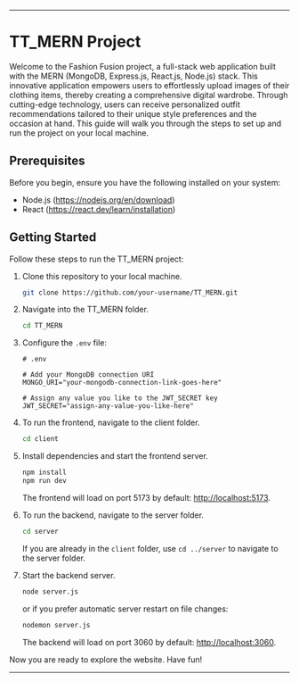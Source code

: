
---

# TT_MERN Project

Welcome to the Fashion Fusion project, a full-stack web application built with the MERN (MongoDB, Express.js, React.js, Node.js) stack. This innovative application empowers users to effortlessly upload images of their clothing items, thereby creating a comprehensive digital wardrobe. Through cutting-edge technology, users can receive personalized outfit recommendations tailored to their unique style preferences and the occasion at hand. This guide will walk you through the steps to set up and run the project on your local machine.

## Prerequisites

Before you begin, ensure you have the following installed on your system:

- Node.js (https://nodejs.org/en/download)
- React (https://react.dev/learn/installation)

## Getting Started

Follow these steps to run the TT_MERN project:

1. Clone this repository to your local machine.

    ```bash
    git clone https://github.com/your-username/TT_MERN.git
    ```

2. Navigate into the TT_MERN folder.

    ```bash
    cd TT_MERN
    ```

3. Configure the `.env` file:

    ```plaintext
    # .env

    # Add your MongoDB connection URI
    MONGO_URI="your-mongodb-connection-link-goes-here"

    # Assign any value you like to the JWT_SECRET key
    JWT_SECRET="assign-any-value-you-like-here"
    ```

4. To run the frontend, navigate to the client folder.

    ```bash
    cd client
    ```

5. Install dependencies and start the frontend server.

    ```bash
    npm install
    npm run dev
    ```

    The frontend will load on port 5173 by default: [http://localhost:5173](http://localhost:5173).

6. To run the backend, navigate to the server folder.

    ```bash
    cd server
    ```

    If you are already in the `client` folder, use `cd ../server` to navigate to the server folder.

7. Start the backend server.

    ```bash
    node server.js
    ```

    or if you prefer automatic server restart on file changes:

    ```bash
    nodemon server.js
    ```

    The backend will load on port 3060 by default: [http://localhost:3060](http://localhost:3060).

Now you are ready to explore the website. Have fun!

---
